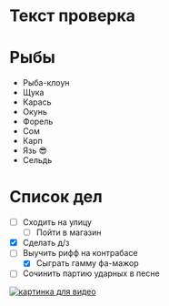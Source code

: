 # Текст проверка

# Рыбы
* Рыба-клоун
* Щука
* Карась
* Окунь
* Форель
* Сом
* Карп
* Язь :sunglasses:
* Сельдь 
# Список дел
* [ ] Сходить на улицу
    * [ ] Пойти в магазин
* [X] Сделать д/з
* [ ] Выучить рифф на контрабасе
    * [X] Сыграть гамму фа-мажор
* [ ] Сочинить партию ударных в песне

[![картинка для видео](https://n1s1.hsmedia.ru/43/46/2e/43462eff3fc75b3b2e21c47b0e16f45c/399x600_1_4a64147ee5b1f0c0ff0f118c23a42496@732x1100_0xac120003_11163386791585478742.jpg)](https://www.youtube.com/watch?v=05fIocOyiWU)
